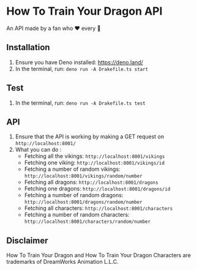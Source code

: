 # How To Train Your Dragon API

An API made by a fan who ❤️ every 🐉

## Installation

1. Ensure you have Deno installed: https://deno.land/
2. In the terminal, run: `deno run -A Drakefile.ts start`

## Test
1. In the terminal, run: `deno run -A Drakefile.ts test`

## API
1. Ensure that the API is working by making a GET request on `http://localhost:8001/`
2. What you can do :
    - Fetching all the vikings: `http://localhost:8001/vikings`
    - Fetching one viking: `http://localhost:8001/vikings/id`
    - Fetching a number of random vikings: `http://localhost:8001/vikings/random/number`
    - Fetching all dragons: `http://localhost:8001/dragons`
    - Fetching one dragons: `http://localhost:8001/dragons/id`
    - Fetching a number of random dragons: `http://localhost:8001/dragons/random/number`
    - Fetching all characters: `http://localhost:8001/characters`
    - Fetching a number of random characters: `http://localhost:8001/characters/random/number`



## Disclaimer
How To Train Your Dragon and How To Train Your Dragon Characters are trademarks of DreamWorks Animation L.L.C.
